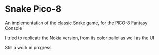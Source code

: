 # Snake Pico-8

An implementation of the classic Snake game, for the PICO-8 Fantasy Console

I tried to replicate the Nokia version, from its color pallet as well as the UI

Still a work in progress
